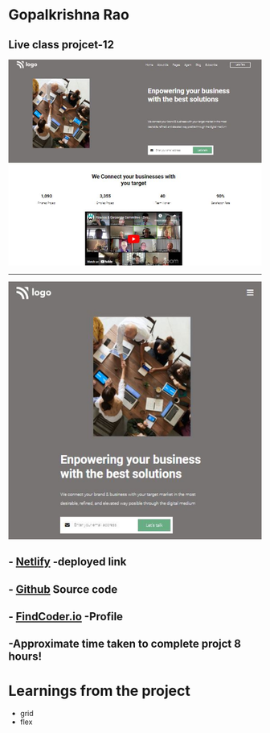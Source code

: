 
# **Gopalkrishna Rao**


## Live class projcet-12
![preview](./screenshot/Capture.JPG)
***
![responsive](./screenshot/responsive.JPG)


## - [Netlify](https://lcproject12.netlify.app/) -deployed link


## -  [Github](https://github.com/GopalkrishaRao/WebDev/tree/main/LC%20Project%2012) Source code

## -  [FindCoder.io](https://www.findcoder.io/u/hrgkrao) -Profile 

## -Approximate time taken to complete projct **8 hours!**

# __Learnings from the project__

-   grid
- flex









